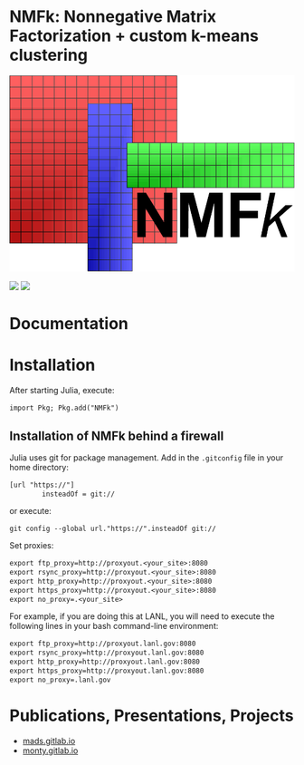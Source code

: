NMFk: Nonnegative Matrix Factorization + custom k-means clustering
===============

![logo](./logo/nmfk-logo.png)

[![][gitlab-img]][gitlab-url] [![][codecov-img]][codecov-url]

[gitlab-img]: https://gitlab.com/TensorFactorization/NMFk.jl/badges/master/pipeline.svg
[gitlab-url]: https://gitlab.com/TensorFactorization/NMFk.jl/pipelines

[codecov-img]: https://gitlab.com/TensorFactorization/NMFk.jl/badges/master/coverage.svg
[codecov-url]: https://gitlab.com/TensorFactorization/NMFk.jl

Documentation
=============


Installation
============

After starting Julia, execute:

```
import Pkg; Pkg.add("NMFk")
```

Installation of NMFk behind a firewall
------------------------------

Julia uses git for package management. Add in the `.gitconfig` file in your home directory:

```
[url "https://"]
        insteadOf = git://
```

or execute:

```
git config --global url."https://".insteadOf git://
```

Set proxies:

```
export ftp_proxy=http://proxyout.<your_site>:8080
export rsync_proxy=http://proxyout.<your_site>:8080
export http_proxy=http://proxyout.<your_site>:8080
export https_proxy=http://proxyout.<your_site>:8080
export no_proxy=.<your_site>
```

For example, if you are doing this at LANL, you will need to execute the
following lines in your bash command-line environment:

```
export ftp_proxy=http://proxyout.lanl.gov:8080
export rsync_proxy=http://proxyout.lanl.gov:8080
export http_proxy=http://proxyout.lanl.gov:8080
export https_proxy=http://proxyout.lanl.gov:8080
export no_proxy=.lanl.gov
```

Publications, Presentations, Projects
=====================================

* [mads.gitlab.io](mads.gitlab.io)
* [monty.gitlab.io](monty.gitlab.io)